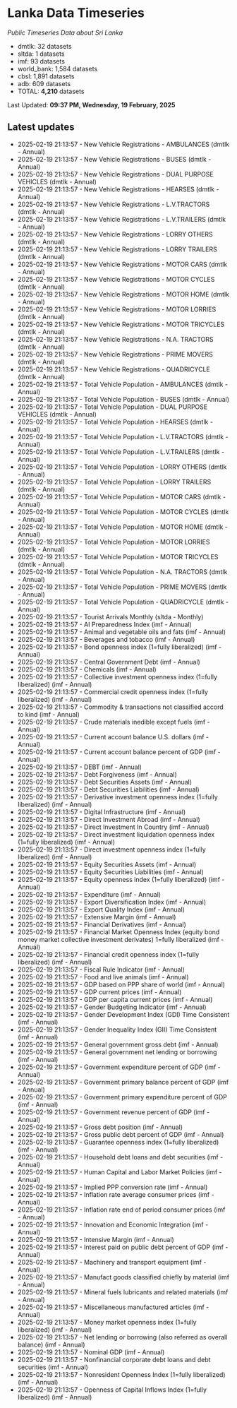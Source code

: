# Lanka Data Timeseries
*Public Timeseries Data about Sri Lanka*

* dmtlk: 32 datasets
* sltda: 1 datasets
* imf: 93 datasets
* world_bank: 1,584 datasets
* cbsl: 1,891 datasets
* adb: 609 datasets
* TOTAL: **4,210** datasets

Last Updated: **09:37 PM, Wednesday, 19 February, 2025**

## Latest updates

* 2025-02-19 21:13:57 - New Vehicle Registrations - AMBULANCES (dmtlk - Annual)
* 2025-02-19 21:13:57 - New Vehicle Registrations - BUSES (dmtlk - Annual)
* 2025-02-19 21:13:57 - New Vehicle Registrations - DUAL PURPOSE VEHICLES (dmtlk - Annual)
* 2025-02-19 21:13:57 - New Vehicle Registrations - HEARSES (dmtlk - Annual)
* 2025-02-19 21:13:57 - New Vehicle Registrations - L.V.TRACTORS (dmtlk - Annual)
* 2025-02-19 21:13:57 - New Vehicle Registrations - L.V.TRAILERS (dmtlk - Annual)
* 2025-02-19 21:13:57 - New Vehicle Registrations - LORRY OTHERS (dmtlk - Annual)
* 2025-02-19 21:13:57 - New Vehicle Registrations - LORRY TRAILERS (dmtlk - Annual)
* 2025-02-19 21:13:57 - New Vehicle Registrations - MOTOR CARS (dmtlk - Annual)
* 2025-02-19 21:13:57 - New Vehicle Registrations - MOTOR CYCLES (dmtlk - Annual)
* 2025-02-19 21:13:57 - New Vehicle Registrations - MOTOR HOME (dmtlk - Annual)
* 2025-02-19 21:13:57 - New Vehicle Registrations - MOTOR LORRIES (dmtlk - Annual)
* 2025-02-19 21:13:57 - New Vehicle Registrations - MOTOR TRICYCLES (dmtlk - Annual)
* 2025-02-19 21:13:57 - New Vehicle Registrations - N.A. TRACTORS (dmtlk - Annual)
* 2025-02-19 21:13:57 - New Vehicle Registrations - PRIME MOVERS (dmtlk - Annual)
* 2025-02-19 21:13:57 - New Vehicle Registrations - QUADRICYCLE (dmtlk - Annual)
* 2025-02-19 21:13:57 - Total Vehicle Population - AMBULANCES (dmtlk - Annual)
* 2025-02-19 21:13:57 - Total Vehicle Population - BUSES (dmtlk - Annual)
* 2025-02-19 21:13:57 - Total Vehicle Population - DUAL PURPOSE VEHICLES (dmtlk - Annual)
* 2025-02-19 21:13:57 - Total Vehicle Population - HEARSES (dmtlk - Annual)
* 2025-02-19 21:13:57 - Total Vehicle Population - L.V.TRACTORS (dmtlk - Annual)
* 2025-02-19 21:13:57 - Total Vehicle Population - L.V.TRAILERS (dmtlk - Annual)
* 2025-02-19 21:13:57 - Total Vehicle Population - LORRY OTHERS (dmtlk - Annual)
* 2025-02-19 21:13:57 - Total Vehicle Population - LORRY TRAILERS (dmtlk - Annual)
* 2025-02-19 21:13:57 - Total Vehicle Population - MOTOR CARS (dmtlk - Annual)
* 2025-02-19 21:13:57 - Total Vehicle Population - MOTOR CYCLES (dmtlk - Annual)
* 2025-02-19 21:13:57 - Total Vehicle Population - MOTOR HOME (dmtlk - Annual)
* 2025-02-19 21:13:57 - Total Vehicle Population - MOTOR LORRIES (dmtlk - Annual)
* 2025-02-19 21:13:57 - Total Vehicle Population - MOTOR TRICYCLES (dmtlk - Annual)
* 2025-02-19 21:13:57 - Total Vehicle Population - N.A. TRACTORS (dmtlk - Annual)
* 2025-02-19 21:13:57 - Total Vehicle Population - PRIME MOVERS (dmtlk - Annual)
* 2025-02-19 21:13:57 - Total Vehicle Population - QUADRICYCLE (dmtlk - Annual)
* 2025-02-19 21:13:57 - Tourist Arrivals Monthly (sltda - Monthly)
* 2025-02-19 21:13:57 - AI Preparedness Index (imf - Annual)
* 2025-02-19 21:13:57 - Animal and vegetable oils and fats (imf - Annual)
* 2025-02-19 21:13:57 - Beverages and tobacco (imf - Annual)
* 2025-02-19 21:13:57 - Bond openness index (1=fully liberalized) (imf - Annual)
* 2025-02-19 21:13:57 - Central Government Debt (imf - Annual)
* 2025-02-19 21:13:57 - Chemicals (imf - Annual)
* 2025-02-19 21:13:57 - Collective investment openness index (1=fully liberalized) (imf - Annual)
* 2025-02-19 21:13:57 - Commercial credit openness index (1=fully liberalized) (imf - Annual)
* 2025-02-19 21:13:57 - Commodity & transactions not classified accord to kind (imf - Annual)
* 2025-02-19 21:13:57 - Crude materials inedible except fuels (imf - Annual)
* 2025-02-19 21:13:57 - Current account balance U.S. dollars (imf - Annual)
* 2025-02-19 21:13:57 - Current account balance percent of GDP (imf - Annual)
* 2025-02-19 21:13:57 - DEBT (imf - Annual)
* 2025-02-19 21:13:57 - Debt Forgiveness (imf - Annual)
* 2025-02-19 21:13:57 - Debt Securities Assets (imf - Annual)
* 2025-02-19 21:13:57 - Debt Securities Liabilities (imf - Annual)
* 2025-02-19 21:13:57 - Derivative investment openness index (1=fully liberalized) (imf - Annual)
* 2025-02-19 21:13:57 - Digital Infrastructure (imf - Annual)
* 2025-02-19 21:13:57 - Direct Investment Abroad (imf - Annual)
* 2025-02-19 21:13:57 - Direct Investment In Country (imf - Annual)
* 2025-02-19 21:13:57 - Direct investment liquidation openness index (1=fully liberalized) (imf - Annual)
* 2025-02-19 21:13:57 - Direct investment openness index (1=fully liberalized) (imf - Annual)
* 2025-02-19 21:13:57 - Equity Securities Assets (imf - Annual)
* 2025-02-19 21:13:57 - Equity Securities Liabilities (imf - Annual)
* 2025-02-19 21:13:57 - Equity openness index (1=fully liberalized) (imf - Annual)
* 2025-02-19 21:13:57 - Expenditure (imf - Annual)
* 2025-02-19 21:13:57 - Export Diversification Index (imf - Annual)
* 2025-02-19 21:13:57 - Export Quality Index (imf - Annual)
* 2025-02-19 21:13:57 - Extensive Margin (imf - Annual)
* 2025-02-19 21:13:57 - Financial Derivatives (imf - Annual)
* 2025-02-19 21:13:57 - Financial Market Openness Index (equity bond money market collective investment derivates) 1=fully liberalized (imf - Annual)
* 2025-02-19 21:13:57 - Financial credit openness index (1=fully liberalized) (imf - Annual)
* 2025-02-19 21:13:57 - Fiscal Rule Indicator (imf - Annual)
* 2025-02-19 21:13:57 - Food and live animals (imf - Annual)
* 2025-02-19 21:13:57 - GDP based on PPP share of world (imf - Annual)
* 2025-02-19 21:13:57 - GDP current prices (imf - Annual)
* 2025-02-19 21:13:57 - GDP per capita current prices (imf - Annual)
* 2025-02-19 21:13:57 - Gender Budgeting Indicator (imf - Annual)
* 2025-02-19 21:13:57 - Gender Development Index (GDI) Time Consistent (imf - Annual)
* 2025-02-19 21:13:57 - Gender Inequality Index (GII) Time Consistent (imf - Annual)
* 2025-02-19 21:13:57 - General government gross debt (imf - Annual)
* 2025-02-19 21:13:57 - General government net lending or borrowing (imf - Annual)
* 2025-02-19 21:13:57 - Government expenditure percent of GDP (imf - Annual)
* 2025-02-19 21:13:57 - Government primary balance percent of GDP (imf - Annual)
* 2025-02-19 21:13:57 - Government primary expenditure percent of GDP (imf - Annual)
* 2025-02-19 21:13:57 - Government revenue percent of GDP (imf - Annual)
* 2025-02-19 21:13:57 - Gross debt position (imf - Annual)
* 2025-02-19 21:13:57 - Gross public debt percent of GDP (imf - Annual)
* 2025-02-19 21:13:57 - Guarantee openness index (1=fully liberalized) (imf - Annual)
* 2025-02-19 21:13:57 - Household debt loans and debt securities (imf - Annual)
* 2025-02-19 21:13:57 - Human Capital and Labor Market Policies (imf - Annual)
* 2025-02-19 21:13:57 - Implied PPP conversion rate (imf - Annual)
* 2025-02-19 21:13:57 - Inflation rate average consumer prices (imf - Annual)
* 2025-02-19 21:13:57 - Inflation rate end of period consumer prices (imf - Annual)
* 2025-02-19 21:13:57 - Innovation and Economic Integration (imf - Annual)
* 2025-02-19 21:13:57 - Intensive Margin (imf - Annual)
* 2025-02-19 21:13:57 - Interest paid on public debt percent of GDP (imf - Annual)
* 2025-02-19 21:13:57 - Machinery and transport equipment (imf - Annual)
* 2025-02-19 21:13:57 - Manufact goods classified chiefly by material (imf - Annual)
* 2025-02-19 21:13:57 - Mineral fuels lubricants and related materials (imf - Annual)
* 2025-02-19 21:13:57 - Miscellaneous manufactured articles (imf - Annual)
* 2025-02-19 21:13:57 - Money market openness index (1=fully liberalized) (imf - Annual)
* 2025-02-19 21:13:57 - Net lending or borrowing (also referred as overall balance) (imf - Annual)
* 2025-02-19 21:13:57 - Nominal GDP (imf - Annual)
* 2025-02-19 21:13:57 - Nonfinancial corporate debt loans and debt securities (imf - Annual)
* 2025-02-19 21:13:57 - Nonresident Openness Index (1=fully liberalized) (imf - Annual)
* 2025-02-19 21:13:57 - Openness of Capital Inflows Index (1=fully liberalized) (imf - Annual)
